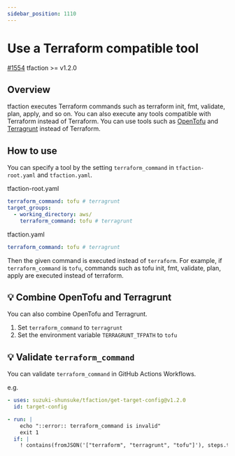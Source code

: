 ```yaml
---
sidebar_position: 1110
---
```


# Use a Terraform compatible tool

[#1554](https://github.com/suzuki-shunsuke/tfaction/pull/1291) tfaction >= v1.2.0

## Overview

tfaction executes Terraform commands such as terraform init, fmt, validate, plan, apply, and so on.
You can also execute any tools compatible with Terraform instead of Terraform.
You can use tools such as [OpenTofu](https://opentofu.org/) and [Terragrunt](https://terragrunt.gruntwork.io/) instead of Terraform.

## How to use

You can specify a tool by the setting `terraform_command` in `tfaction-root.yaml` and `tfaction.yaml`.

tfaction-root.yaml

```yaml
terraform_command: tofu # terragrunt
target_groups:
  - working_directory: aws/
    terraform_command: tofu # terragrunt
```

tfaction.yaml

```yaml
terraform_command: tofu # terragrunt
```

Then the given command is executed instead of `terraform`.
For example, if `terraform_command` is `tofu`, commands such as tofu init, fmt, validate, plan, apply are executed instead of terraform.

## 💡 Combine OpenTofu and Terragrunt

You can also combine OpenTofu and Terragrunt.

1. Set `terraform_command` to `terragrunt`
2. Set the environment variable `TERRAGRUNT_TFPATH` to `tofu`

## 💡 Validate `terraform_command`

You can validate `terraform_command` in GitHub Actions Workflows.

e.g.

```yaml
- uses: suzuki-shunsuke/tfaction/get-target-config@v1.2.0
  id: target-config

- run: |
    echo "::error:: terraform_command is invalid"
    exit 1
  if: |
    ! contains(fromJSON('["terraform", "terragrunt", "tofu"]'), steps.target-config.outputs.terraform_command)
```
